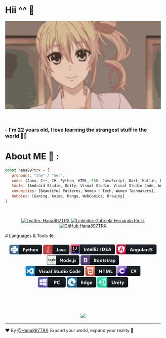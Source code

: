 # Hii ^^ 👋

<div align="center">
<img hight="200" width="600" alt="GIF" align="center" src="./assets/hello.gif">
</div>

</br>

</br>

### - I'm 22 years old, I love learning the strangest stuff in the world 👻👀
# About ME 💬 :

```javascript
const hana897trx = {
   pronouns: "she" / "her",
   code: [Java, C++, C#, Python, HTML, CSS, JavaScript, Dart, Kotlin, OpenGL, MySQL, NodeJS, MongoDB],
   tools: [Android Studio, Unity, Visual Studio, Visual Studio Code, Anaconda, DataGrip, Azure, AWS],
   comunities: [Beautiful Patterns, Women + Tech, Women Techmakers],
   hobbies: [Gaming, Anime, Manga, WebComics, Drawing]
}
```

</br>
<div align="center">

   [![Twitter: Hana897TRX](https://img.shields.io/twitter/follow/Hana897TRX?style=social)](https://twitter.com/Hana897TRX)
   [![Linkedin: Gabriela Fernanda Rmrz](https://img.shields.io/badge/-Gabriela_Fernanda-blueviolet?style=flat-square&logo=Linkedin&logoColor=white&link=https://www.linkedin.com/in/gabriela-soto-rmrz/)](https://www.linkedin.com/in/gabriela-soto-rmrz/)
   [![GitHub Hana897TRX](https://img.shields.io/github/followers/Hana897TRX?label=follow&style=social)](https://github.com/Hana897TRX)

</div>
# Languages & Tools  🛠:
</br>

<p align="center">

<img src="./assets/icons/python.png" alt="python" width="105" hight="50">
<img src="./assets/icons/java.png" alt="java"  width="85" hight="50">
<img src="./assets/icons/intellij.png" alt="intellij"  width="145" hight="50">
<img src="./assets/icons/angular.png" alt="angular"  width="130" hight="50">
<img src="./assets/icons/nodejs.png" alt="nodejs"  width="105" hight="50">
<img src="./assets/icons/bootstrap.png" alt="bootstrap"  width="125" hight="50">
</br>
<img src="./assets/icons/visualstudio_code.png" alt="visualstudio_code" width="190" hight="40">
<img src="./assets/icons/html.png" alt="html" width="100" hight="50">
<img src="./assets/icons/csharp.png" alt="csharp" width="75" hight="50">
</br>
<img src="./assets/icons/pc.png" alt="pc" width="90" hight="50">
<img src="./assets/icons/edge.png" alt="edge" width="95" hight="50">
<img src="./assets/icons/unity.png" alt="unity" width="100" hight="50">
</p>
</br>
</br>
</br>


<!--
# Contact Me :

<p>
 </br>

<img hight="320" width="450" align="right" alt="GIF" src="./assets/93195.gif">

If you want to reach out to me about anything, be it some doubt or just to hangout and talk or want to game together just ping me 😉.
<a href="https://www.linkedin.com/in/ashutosh-saxena-7b326817b/">
  <img align="left" alt="Linkedin" width="150" hight="100" src="./assets/icons/linkedin.png" />
</br>
</br>
</br>
</a>
<a href="https://www.reddit.com/user/X_Ashutosh_X">
  <img align="left" alt=" Reddit" width="130" hight="100" src="./assets/icons/reddit.png" />
</a>
<a href="https://steamcommunity.com/profiles/76561198182224539/">
  <img align="left" alt="Steam" width="130" hight="100" src="./assets/icons/steam.png" />
</a>
 </p>
 -->
 
 <p align="center" >  
  <a href="https://github.com/anuraghazra/github-readme-stats"> 
<img  src="https://github-readme-stats.vercel.app/api?username=Hana897TRX&show_icons=true&theme=radical"/>
  </a>
  </p>

*************

❤️ By [@Hana897TRX](https://github.com/Hana897TRX) Expand your world, expand your reality 💜
